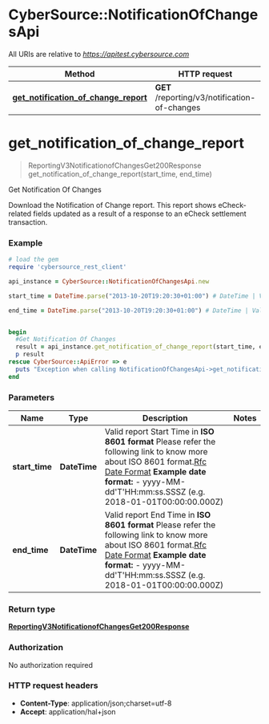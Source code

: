 # CyberSource::NotificationOfChangesApi

All URIs are relative to *https://apitest.cybersource.com*

Method | HTTP request | Description
------------- | ------------- | -------------
[**get_notification_of_change_report**](NotificationOfChangesApi.md#get_notification_of_change_report) | **GET** /reporting/v3/notification-of-changes | Get Notification Of Changes


# **get_notification_of_change_report**
> ReportingV3NotificationofChangesGet200Response get_notification_of_change_report(start_time, end_time)

Get Notification Of Changes

Download the Notification of Change report. This report shows eCheck-related fields updated as a result of a response to an eCheck settlement transaction. 

### Example
```ruby
# load the gem
require 'cybersource_rest_client'

api_instance = CyberSource::NotificationOfChangesApi.new

start_time = DateTime.parse("2013-10-20T19:20:30+01:00") # DateTime | Valid report Start Time in **ISO 8601 format** Please refer the following link to know more about ISO 8601 format.[Rfc Date Format](https://xml2rfc.tools.ietf.org/public/rfc/html/rfc3339.html#anchor14)  **Example date format:**   - yyyy-MM-dd'T'HH:mm:ss.SSSZ (e.g. 2018-01-01T00:00:00.000Z) 

end_time = DateTime.parse("2013-10-20T19:20:30+01:00") # DateTime | Valid report End Time in **ISO 8601 format** Please refer the following link to know more about ISO 8601 format.[Rfc Date Format](https://xml2rfc.tools.ietf.org/public/rfc/html/rfc3339.html#anchor14)  **Example date format:**   - yyyy-MM-dd'T'HH:mm:ss.SSSZ (e.g. 2018-01-01T00:00:00.000Z) 


begin
  #Get Notification Of Changes
  result = api_instance.get_notification_of_change_report(start_time, end_time)
  p result
rescue CyberSource::ApiError => e
  puts "Exception when calling NotificationOfChangesApi->get_notification_of_change_report: #{e}"
end
```

### Parameters

Name | Type | Description  | Notes
------------- | ------------- | ------------- | -------------
 **start_time** | **DateTime**| Valid report Start Time in **ISO 8601 format** Please refer the following link to know more about ISO 8601 format.[Rfc Date Format](https://xml2rfc.tools.ietf.org/public/rfc/html/rfc3339.html#anchor14)  **Example date format:**   - yyyy-MM-dd&#39;T&#39;HH:mm:ss.SSSZ (e.g. 2018-01-01T00:00:00.000Z)  | 
 **end_time** | **DateTime**| Valid report End Time in **ISO 8601 format** Please refer the following link to know more about ISO 8601 format.[Rfc Date Format](https://xml2rfc.tools.ietf.org/public/rfc/html/rfc3339.html#anchor14)  **Example date format:**   - yyyy-MM-dd&#39;T&#39;HH:mm:ss.SSSZ (e.g. 2018-01-01T00:00:00.000Z)  | 

### Return type

[**ReportingV3NotificationofChangesGet200Response**](ReportingV3NotificationofChangesGet200Response.md)

### Authorization

No authorization required

### HTTP request headers

 - **Content-Type**: application/json;charset=utf-8
 - **Accept**: application/hal+json



